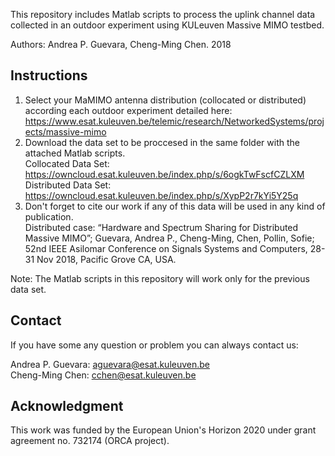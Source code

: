 This repository includes Matlab scripts to process the uplink channel data collected in an outdoor experiment using KULeuven Massive MIMO testbed.

Authors: Andrea P. Guevara, Cheng-Ming Chen. 2018

## Instructions

1. Select your MaMIMO antenna distribution (collocated or distributed) according each outdoor experiment detailed here: https://www.esat.kuleuven.be/telemic/research/NetworkedSystems/projects/massive-mimo
2. Download the data set to be proccesed in the same folder with the attached Matlab scripts. <br>
Collocated Data Set: https://owncloud.esat.kuleuven.be/index.php/s/6ogkTwFscfCZLXM <br>
Distributed Data Set: https://owncloud.esat.kuleuven.be/index.php/s/XypP2r7kYi5Y25q 
3. Don't forget to cite our work if any of this data will be used in any kind of publication. <br>
Distributed case: “Hardware and Spectrum Sharing for Distributed Massive MIMO”; Guevara, Andrea P., Cheng-Ming, Chen, Pollin, Sofie; 52nd IEEE Asilomar Conference on Signals Systems and Computers, 28-31 Nov 2018, Pacific Grove CA, USA.



Note: The Matlab scripts in this repository will work only for the previous data set.

## Contact
If you have some any question or problem you can always contact us: <br>

Andrea P. Guevara: aguevara@esat.kuleuven.be <br>
Cheng-Ming Chen: cchen@esat.kuleuven.be


## Acknowledgment

This work was funded by the European Union's Horizon 2020 under grant agreement no. 732174 (ORCA project).
